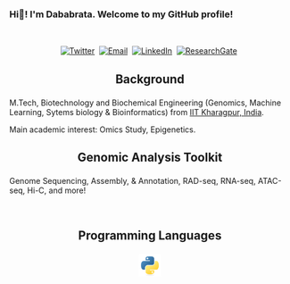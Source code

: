 <p>
<h3> Hi👋! I'm Dababrata. Welcome to my GitHub profile! </h3>
<br>
</h1>
</p>

<p align="center">
<!-- <a href="https://"><img src="https://img.shields.io/badge/-Website-FFFF00?logoColor=black&style=for-the-badge&logoHeight=50&logo=data%3Aimage%2Fpng%3Bbase64%2CiVBORw0KGgoAAAANSUhEUgAAAEAAAABACAYAAACqaXHeAAAABmJLR0QA%2FwD%2FAP%2BgvaeTAAAH70lEQVR4nO2bZ4xVRRTHf7uUDX0poiFSpYmrohEVBSJViiCiEPwAIggqASVipEqiYpSICSIRFzBGRNCIRohgiURQUBEFiaJUlyaIKCy4SxP2%2BeG86565b%2B597xYWiPyTSV7enDLtzJxzZi5cxEX8r5FVBjoqAW2AW4CWQDPgcqBaspQAxcBhYD%2BwGdgKfA2sBU6VQRtjRy1gKPAJcBJIhCzFwMfAfUDVMu1BSFwNzAOOE77TXqUImIusoNgQlwk0AaYBd3vI%2FAVZ0t8C24ACoBA4ClQEaqvSCjGXdkB9i6wzwDvARGBXTO0PjYrAVOAE9llbAlwRQf4THnId85iQbMM5QR6wwdKwg%2Br3CxF1zFay3gZWWfStI9ogh0I%2FxCZ1Q3YBA4CB6r9XIupZrWT1Tv7Xg9SBLwT6RtSVMcYhdugoPw08A1RO1nfDnLWwyEGWuSOrnqorB0wG%2FnG14%2BEI%2BjLCFMyR%2Fwu43UVzvar%2FKoKu2zBXlw3tknW6TRMj6PTFOJeijcju70auovktgr6pSk6%2BD11tZB%2FQbYt9JfRDPDZHwTdADR%2F6P5J0JYhTFAY%2FK33p7DsXOWa1OcS2J%2BQBfyvh6%2FDvPMDnir5zCJ3ajIoRlzkdqgNrFF8h9hUaCBWA9ZhLup4vh%2BB5xTMhhN4Zin9%2BAL5LkTbqyYrkJzylhJ0CbsyQr6%2FiWxFQZ3Vk9sKuoHZIWx3%2B8QH5%2F0NjTA9vSgDempQeUScoPSIzwWNK5xYgOwCvg8cxTahhCBm8pYT8AJQPyL9S8ffPkKcysFfxPRBQp4PywE9KzoKgAq7C3PW7hmiEnsn3M%2BSZpHj2Is5QWHRXsk4DTYMw5yvmT0M2oF5ScQIJj%2Bukob8MiQ4dvSNC6tX4SMmbmylTLeCYYuwWoQHLlJzJaWgXY5pcuQh6HXRSMovIMKkyVDFtIlrOoI%2BStQ%2FvJd1f0ZUgbnAcyAK2K9mDM2FarhgmRWxANqZH94iFpiHwp6KZHVJXeeynzUQle3k6IZUwj74WIRujMUTJO4C5DHOQLJFTv4Nwub9cJJF6itQTpyGmGfg6Rh0U8c4QDbGhHGJKjtznkv9nAW%2Bo%2F08AN4fUca%2BSs9hSryPG9rrC7WTcqn6vCdkYN84gkaSDscA1yEBomxyFBFlhkKd%2BF1jqdVjuO8jzKR2pMSEb44UPlez96ncCeDmi7A%2BUrCGW%2BtGq%2FjU%2FQTqa6hOxUW7UxzznnbKIcO6uxjYl7wZLfWdV%2F6WfoB2KsFXERrmRDSzF7PxqJOKMglxKU3SngSoWmtZK569%2BwiYmhSwl3muzmphOkVOOIpcpUdBLydvgQVNf0RxMJzBo0JMOHUnN2%2BmMcgHiNmcnaUchcURXMlsd05SslzxoKiuaEyH7ERi5wCzMDPJxYBiS8dFZpm2YR6VTtiNHsx90KuweD5ocynAAKiCBzAHMzmzB3KDuwExre5WTSJLDhjpKRgmSEbKhrpLnaQINkCW0CUl3b0COp0befTWQA9yPuSMnkBUwC7ubOshFewiJRPOR63Ln%2F63YzWGYolnr07amis66CXYDjmCfgWPIbHmhBfAsqTOeQHJyN%2Fnw9sDsvM7cNMIchC4Wfr2xjrPUO%2Biq6FKOwSaY9ui1DFsm6bMRG56EjLqNfjsyu%2BnO9ycVz6uWep2XGOuqy8V8e9DcR8%2Bjis5whMojSUMnAClA0lBrEZdxHjITFZFrrgPIjHqlxdcDM4GFiG2mQ7oTRx%2FF7pcigygNbH5EzMQL2lXe7K7cQ%2BnodHLVaQ%2FKqxwC5mDGEZligJJzGHO%2FaYxpAm4XV58atjBbQzt47d2Vehm5Q9FqpHa4BInxZyB5tyh5uyrA75iDkI8MqO68o3cJkprXUesxxNHyQjNFaw2HdysC9wroour2IptlbtBepsFdmL5CJkW%2FQXg9jXydIrcmROYoggKk01WRnbNA1c0M17%2BM0JfUCNE5soYDn1nqnLICOQ69rsF0RiolJZaVZNyIfybmCOKz7wnUrWCoAvREUvIJ4HvklZmzmbZFTp6eeMcpO5N8W5Mlm9JdvxjJPBfZGLtjD1UTSOfdpnGu0Ibg5uKUtGnxxsgGtBs5cnYhT1waxNyJsMjGzB8uQ94GjUQSIl4TmCDExcj5iBGYjpk7YVsOcdYGAtMxV0rgqzEbyuJZrRdqY6bOp6eh1x5mERFXcWvk2NkJXBlFUAToi9r9%2BD%2FQaENM1%2BMO9BuBHaS%2F44sbwzHtubcPbT1MvybyAwkQW9MbzCqieX9BcC3mu%2BM5PrRVkSPQoY3liYyDXpTe9CaQW9dKcQn3QHXkLHd0bsPbV6mBhLl6178z7gaNwVyKK8ns8VIYVMC8RziG2LYNdYHvXG176Cy1y3jAkEBegef5cgRHNnJXoIOggR60bTGj2QThHmUFwmjM1yPFSA4hjmMyCzM2SQBPW%2BgqIBkgHcme5izOvBsDSPW8VgPXRZCZBbzokrmQ1IHtgCRANF0hZ8Hm06EZ5q7rzMIivO3VCzmYN8UJ4F3MjFFH7FHhOmLc7YMiB1mi%2BkmNXhEjkQ%2Bk%2FFAb%2BMLF%2Bx6yzBshNu2eccfDG885%2FGBCoxEyY7ZApATJFeYDDyKps%2BbIW6QWpKbRDwNvYh6B7lW2gPMnSDOQh3RUv%2FOPqzgfTV0QUV0tJHpbSrTBKELSWIM5S5%2FNldWHk22RVyF5yLX7JYinVyPZhiJkJ9%2BHXKFd8B9OXsRFXCD4Fz2Lo%2FW0BW1kAAAAAElFTkSuQmCC" height="30" alt="Website" /></a>&nbsp; -->
<a href="https://twitter.com/dsamanta4"><img src="https://img.shields.io/twitter/follow/Debabrata?style=for-the-badge&logo=twitter&logoColor=Blue" height="30" alt="Twitter" /></a>&nbsp;
<a href="mailto:samanta.debabrata08@gmail.com"><img src="https://img.shields.io/badge/Gmail-D14836?style=for-the-badge&logo=gmail&logoColor=white" height="30" alt="Email" /></a>&nbsp;
<!-- <a href="https://scholar.google.co.in/citations?hl=en&user=ph_DXyMAAAAJ"><img src="https://img.shields.io/badge/-Google%20Scholar-4285F4?logo=google-scholar&logoColor=white&style=for-the-badge&logoWidth=20" height="30" alt="Google Scholar" /></a>&nbsp; -->
<a href="https://www.linkedin.com/in/debabrata-samanta/"><img src="https://img.shields.io/badge/linkedin-%230077B5.svg?&style=for-the-badge&logo=linkedin&logoColor=white" height="30" alt="LinkedIn" /></a>&nbsp;
<!-- <a href=""><img src="https://img.shields.io/badge/-ORCID-A6CE39?style=for-the-badge&logo=ORCID&logoColor=white" height="30" alt="ORCID" /></a>&nbsp; -->
<a href="https://www.researchgate.net/profile/Debabrata-Samanta-5"><img src="https://img.shields.io/badge/Research_Gate-00CCBB.svg?&style=for-the-badge&logo=ResearchGate&logoColor=white" height="30" alt="ResearchGate" /></a>&nbsp;
    <br />
 <h2 align="center">
    <p>Background</p>
    </h2>
    <p>M.Tech, Biotechnology and Biochemical Engineering (Genomics, Machine Learning, Sytems biology & Bioinformatics) from <a href="http://www.bt.iitkgp.ac.in/home.html">IIT Kharagpur, India</a>.</p>
    <p>Main academic interest: Omics Study, Epigenetics. </p>
<!--     <p>Currently a postdoctoral fellow in the <a href="https://edwards.oeb.harvard.edu/">Edwards lab</a> at Harvard University. </p>
    <p>Previously a graduate student studying in the <a href="https://www.castoelaboratory.org/">Castoe lab</a> at UT-Arlington. </p>
    <br> -->
<h2 align="center">
    <p>Genomic Analysis Toolkit</p>
    </h2>
    <p>Genome Sequencing, Assembly, & Annotation, RAD-seq, RNA-seq, ATAC-seq, Hi-C, and more!</p>
    <br>
 <h2 align="center">
    <p>Programming Languages</p>
    </h2>
    <p align="center">
     <a href="https://www.python.org" target="_blank" rel="noreferrer"> <img src="https://raw.githubusercontent.com/devicons/devicon/master/icons/python/python-original.svg" alt="python" width="40" height="40"/> </a>
<!--      <a href="https://github.com/darencard?tab=repositories&q=&type=&language=shell&sort="><img src="https://img.shields.io/badge/shell_script-%23121011.svg?style=for-the-badge&logo=gnu-bash&logoColor=white" height="30" alt="Shell Script" />&nbsp;</a>
    <a href="https://github.com/darencard?tab=repositories&q=&type=&language=r&sort="><img src="https://img.shields.io/badge/r-%23276DC3.svg?style=for-the-badge&logo=r&logoColor=white" height="30" alt="R" />&nbsp;</a>
    <a href="https://github.com/darencard?tab=repositories&q=&type=&language=python&sort="><img src="https://img.shields.io/badge/python-3670A0?style=for-the-badge&logo=python&logoColor=ffdd54" height="30" alt="Python" />&nbsp;</a>
    <a href="#"><img src="https://img.shields.io/badge/GIT-E44C30?style=for-the-badge&logo=git&logoColor=white" height="30" alt="Git" />&nbsp;</a>
    <a href="#"><img src="https://img.shields.io/badge/markdown-%23000000.svg?style=for-the-badge&logo=markdown&logoColor=white" alt="Markdown" />&nbsp;</a> -->
    <br><br>
<h6>
